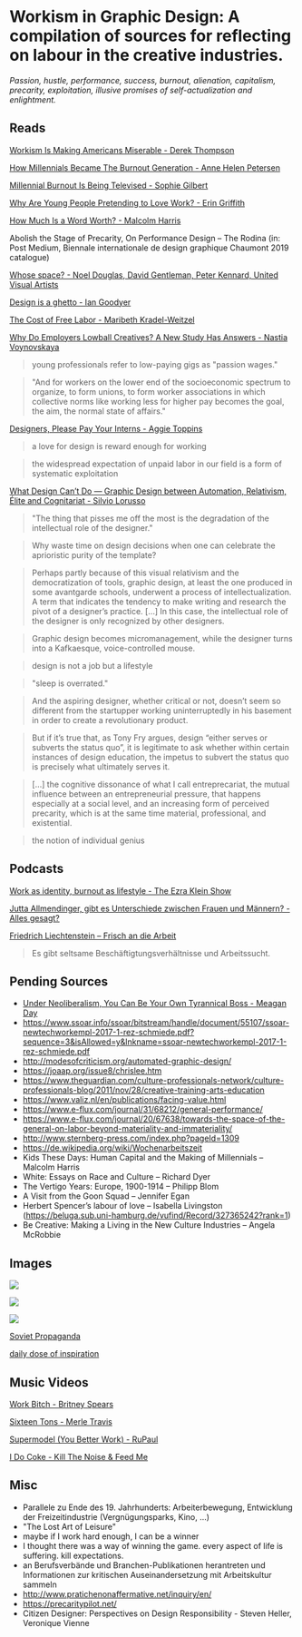 # Workism in Graphic Design: A compilation of sources for reflecting on labour in the creative industries. 

*Passion, hustle, performance, success, burnout, alienation, capitalism, precarity, exploitation, illusive promises of self-actualization and enlightment.*

## Reads

[Workism Is Making Americans Miserable - Derek Thompson](https://www.theatlantic.com/ideas/archive/2019/02/religion-workism-making-americans-miserable/583441/)

[How Millennials Became The Burnout Generation - Anne Helen Petersen](https://www.buzzfeednews.com/article/annehelenpetersen/millennials-burnout-generation-debt-work)

[Millennial Burnout Is Being Televised - Sophie Gilbert](https://www.theatlantic.com/entertainment/archive/2019/01/marie-kondo-fyre-fraud-and-tvs-millennial-burnout/580753/)

[Why Are Young People Pretending to Love Work? - Erin Griffith](https://www.nytimes.com/2019/01/26/business/against-hustle-culture-rise-and-grind-tgim.html)

[How Much Is a Word Worth? - Malcolm Harris](https://medium.com/s/story/how-much-is-a-word-worth-7fcd131a341c)

Abolish the Stage of Precarity, On Performance Design – The Rodina (in: Post Medium, Biennale internationale de design graphique Chaumont 2019 catalogue)

[Whose space? - Noel Douglas, David Gentleman, Peter Kennard, United Visual Artists](http://www.eyemagazine.com/feature/article/whose-space)

[Design is a ghetto - Ian Goodyer](http://www.eyemagazine.com/opinion/article/design-is-a-ghetto)

[The Cost of Free Labor - Maribeth Kradel-Weitzel](https://www.aiga.org/the-cost-of-free-labor)

[Why Do Employers Lowball Creatives? A New Study Has Answers - Nastia Voynovskaya](https://www.kqed.org/arts/13857471/artist-passion-exploitation-duke-study)

> young professionals refer to low-paying gigs as "passion wages."

> "And for workers on the lower end of the socioeconomic spectrum to organize, to form unions, to form worker associations in which collective norms like working less for higher pay becomes the goal, the aim, the normal state of affairs."

[Designers, Please Pay Your Interns - Aggie Toppins](https://eyeondesign.aiga.org/designers-please-pay-your-interns/)

> a love for design is reward enough for working

> the widespread expectation of unpaid labor in our field is a form of systematic exploitation

[What Design Can’t Do — Graphic Design between Automation, Relativism, Élite and Cognitariat - Silvio Lorusso](https://networkcultures.org/entreprecariat/what-design-cant-do/)

> "The thing that pisses me off the most is the degradation of the intellectual role of the designer."

> Why waste time on design decisions when one can celebrate the aprioristic purity of the template?

> Perhaps partly because of this visual relativism and the democratization of tools, graphic design, at least the one produced in some avantgarde schools, underwent a process of intellectualization. A term that indicates the tendency to make writing and research the pivot of a designer’s practice. […] In this case, the intellectual role of the designer is only recognized by other designers.

> Graphic design becomes micromanagement, while the designer turns into a Kafkaesque, voice-controlled mouse.

> design is not a job but a lifestyle

> "sleep is overrated."

> And the aspiring designer, whether critical or not, doesn’t seem so different from the startupper working uninterruptedly in his basement in order to create a revolutionary product.

> But if it’s true that, as Tony Fry argues, design “either serves or subverts the status quo”, it is legitimate to ask whether within certain instances of design education, the impetus to subvert the status quo is precisely what ultimately serves it.

> […] the cognitive dissonance of what I call entreprecariat, the mutual influence between an entrepreneurial pressure, that happens especially at a social level, and an increasing form of perceived precarity, which is at the same time material, professional, and existential.

> the notion of individual genius

## Podcasts

[Work as identity, burnout as lifestyle - The Ezra Klein Show](https://castbox.fm/episode/Work-as-identity%2C-burnout-as-lifestyle-id121041-id147034442?utm_campaign=a_share_ep&utm_medium=dlink&utm_source=a_share&country=de)

[Jutta Allmendinger, gibt es Unterschiede zwischen Frauen und Männern? - Alles gesagt?](https://www.zeit.de/gesellschaft/2019-06/jutta-allmendinger-alles-gesagt-interviewpodcast)

[Friedrich Liechtenstein – Frisch an die Arbeit](https://www.zeit.de/arbeit/2017-10/friedrich-liechtenstein-arbeit-geld-kunst)

> Es gibt seltsame Beschäftigtungsverhältnisse und Arbeitssucht.

## Pending Sources

- [Under Neoliberalism, You Can Be Your Own Tyrannical Boss - Meagan Day](https://www.jacobinmag.com/2018/01/under-neoliberalism-you-can-be-your-own-tyrannical-boss)
- https://www.ssoar.info/ssoar/bitstream/handle/document/55107/ssoar-newtechworkempl-2017-1-rez-schmiede.pdf?sequence=3&isAllowed=y&lnkname=ssoar-newtechworkempl-2017-1-rez-schmiede.pdf
- http://modesofcriticism.org/automated-graphic-design/
- https://joaap.org/issue8/chrislee.htm
- https://www.theguardian.com/culture-professionals-network/culture-professionals-blog/2011/nov/28/creative-training-arts-education
- https://www.valiz.nl/en/publications/facing-value.html
- https://www.e-flux.com/journal/31/68212/general-performance/
- https://www.e-flux.com/journal/20/67638/towards-the-space-of-the-general-on-labor-beyond-materiality-and-immateriality/
- http://www.sternberg-press.com/index.php?pageId=1309
- https://de.wikipedia.org/wiki/Wochenarbeitszeit
- Kids These Days: Human Capital and the Making of Millennials – Malcolm Harris
- White: Essays on Race and Culture – Richard Dyer
- The Vertigo Years: Europe, 1900-1914 – Philipp Blom
- A Visit from the Goon Squad – Jennifer Egan
- Herbert Spencer’s labour of love – Isabella Livingston (https://beluga.sub.uni-hamburg.de/vufind/Record/327365242?rank=1)
- Be Creative: Making a Living in the New Culture Industries – Angela McRobbie


## Images

![](http://www.quickmeme.com/img/6d/6dd05274abd05c3dfedb7edf18f276bd381f74391c02c0e0d81dbbf6a1fa9129.jpg)

![](https://pbs.twimg.com/media/Dm97ESQW0AIACqS?format=jpg&name=900x900)

![](https://networkcultures.org/entreprecariat/wp-content/uploads/sites/41/2017/02/graphic_design_is_my_passion.png)

[Soviet Propaganda](https://www.pbs.org/newshour/world/these-soviet-propaganda-posters-meant-to-evoke-heroism-pride)

[daily dose of inspiration](https://www.creativeboom.com/inspiration/90-instagram-accounts-to-follow-for-daily-graphic-design-inspiration/)

## Music Videos

[Work Bitch - Britney Spears](https://www.youtube.com/watch?v=pt8VYOfr8To)

[Sixteen Tons - Merle Travis](https://www.youtube.com/watch?v=eUXc7LMo_TA)

[Supermodel (You Better Work) - RuPaul](https://www.youtube.com/watch?v=Vw9LOrHU8JI)

[I Do Coke - Kill The Noise & Feed Me](https://www.youtube.com/watch?v=oSPT27XyY1U)

## Misc

- Parallele zu Ende des 19. Jahrhunderts: Arbeiterbewegung, Entwicklung der Freizeitindustrie (Vergnügungsparks, Kino, ...)
- "The Lost Art of Leisure"
- maybe if I work hard enough, I can be a winner
- I thought there was a way of winning the game. every aspect of life is suffering. kill expectations.
- an Berufsverbände und Branchen-Publikationen herantreten und Informationen zur kritischen Auseinandersetzung mit Arbeitskultur sammeln
- http://www.pratichenonaffermative.net/inquiry/en/
- https://precaritypilot.net/
- Citizen Designer: Perspectives on Design Responsibility - Steven Heller, Veronique Vienne


